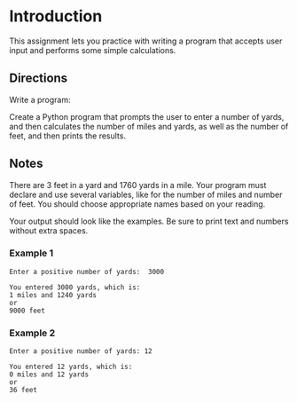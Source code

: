 # Introduction
This assignment lets you practice with writing a program that accepts user input and performs some simple calculations.

## Directions
Write a program:

Create a Python program that prompts the user to enter a number of yards, and then calculates the number of miles and yards, as well as the number of feet, and then prints the results.

## Notes
There are 3 feet in a yard and 1760 yards in a mile. Your program must declare and use several variables, like for the number of miles and number of feet. You should choose appropriate names based on your reading.

Your output should look like the examples. Be sure to print text and numbers without extra spaces.

### Example 1
```
Enter a positive number of yards:  3000

You entered 3000 yards, which is:
1 miles and 1240 yards
or
9000 feet
```
### Example 2
```
Enter a positive number of yards: 12

You entered 12 yards, which is:
0 miles and 12 yards
or
36 feet
```
